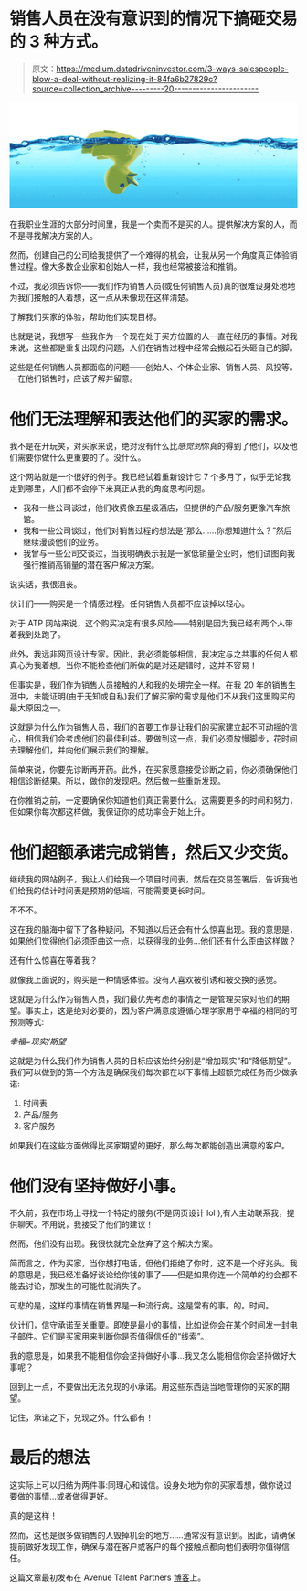 # 销售人员在没有意识到的情况下搞砸交易的 3 种方式。

> 原文：<https://medium.datadriveninvestor.com/3-ways-salespeople-blow-a-deal-without-realizing-it-84fa6b27829c?source=collection_archive---------20----------------------->

![](img/b1828367d959a087301bbb6a97995960.png)

在我职业生涯的大部分时间里，我是一个卖而不是买的人。提供解决方案的人，而不是寻找解决方案的人。

然而，创建自己的公司给我提供了一个难得的机会，让我从另一个角度真正体验销售过程。像大多数企业家和创始人一样，我也经常被接洽和推销。

不过，我必须告诉你——我们作为销售人员(或任何销售人员)真的很难设身处地地为我们接触的人着想，这一点从未像现在这样清楚。

了解我们买家的体验，帮助他们实现目标。

也就是说，我想写一些我作为一个现在处于买方位置的人一直在经历的事情。对我来说，这些都是重复出现的问题，人们在销售过程中经常会搬起石头砸自己的脚。

这些是任何销售人员都面临的问题——创始人、个体企业家、销售人员、风投等。—在他们销售时，应该了解并留意。

# 他们无法理解和表达他们的买家的需求。

我不是在开玩笑，对买家来说，绝对没有什么比*感觉到*你真的得到了他们，以及他们需要你做什么更重要的了。没什么。

这个网站就是一个很好的例子。我已经试着重新设计它 7 个多月了，似乎无论我走到哪里，人们都不会停下来真正从我的角度思考问题。

*   我和一些公司谈过，他们收费像五星级酒店，但提供的产品/服务更像汽车旅馆。
*   我和一些公司谈过，他们对销售过程的想法是“那么……你想知道什么？”然后继续漫谈他们的业务。
*   我曾与一些公司交谈过，当我明确表示我是一家低销量企业时，他们试图向我强行推销高销量的潜在客户解决方案。

说实话，我很沮丧。

伙计们——购买是一个情感过程。任何销售人员都不应该掉以轻心。

对于 ATP 网站来说，这个购买决定有很多风险——特别是因为我已经有两个人带着我到处跑了。

此外，我远非网页设计专家。因此，我必须能够相信，我决定与之共事的任何人都真心为我着想。当你不能检查他们所做的是对还是错时，这并不容易！

但事实是，我们作为销售人员接触的人和我的处境完全一样。在我 20 年的销售生涯中，未能证明(由于无知或自私)我们了解买家的需求是他们不从我们这里购买的最大原因之一。

这就是为什么作为销售人员，我们的首要工作是让我们的买家建立起不可动摇的信心，相信我们会考虑他们的最佳利益。要做到这一点，我们必须放慢脚步，花时间去理解他们，并向他们展示我们的理解。

简单来说，你要先诊断再开药。此外，在买家愿意接受诊断之前，你必须确保他们相信诊断结果。所以，做你的发现吧。然后做一些重新发现。

在你推销之前，一定要确保你知道他们真正需要什么。这需要更多的时间和努力，但如果你每次都这样做，我保证你的成功率会开始上升。

# 他们超额承诺完成销售，然后又少交货。

继续我的网站例子，我让人们给我一个项目时间表，然后在交易签署后，告诉我他们给我的估计时间表是预期的低端，可能需要更长时间。

不不不。

这在我的脑海中留下了各种疑问，不知道以后还会有什么惊喜出现。我的意思是，如果他们觉得他们必须歪曲这一点，以获得我的业务…他们还有什么歪曲这样做？

还有什么惊喜在等着我？

就像我上面说的，购买是一种情感体验。没有人喜欢被引诱和被交换的感觉。

这就是为什么作为销售人员，我们最优先考虑的事情之一是管理买家对他们的期望。事实上，这是绝对必要的，因为客户满意度遵循心理学家用于幸福的相同的可预测等式:

*幸福=现实/期望*

这就是为什么我们作为销售人员的目标应该始终分别是“增加现实”和“降低期望”。我们可以做到的第一个方法是确保我们每次都在以下事情上超额完成任务而少做承诺:

1.  时间表
2.  产品/服务
3.  客户服务

如果我们在这些方面做得比买家期望的更好，那么每次都能创造出满意的客户。

# 他们没有坚持做好小事。

不久前，我在市场上寻找一个特定的服务(不是网页设计 lol ),有人主动联系我，提供聊天。不用说，我接受了他们的建议！

然而，他们没有出现。我很快就完全放弃了这个解决方案。

简而言之，作为买家，当你想打电话，但他们拒绝了你时，这不是一个好兆头。我的意思是，我已经准备好谈论给你钱的事了——但是如果你连一个简单的约会都不能去讨论，那发生的可能性就消失了。

可悲的是，这样的事情在销售界是一种流行病。这是常有的事。的。时间。

伙计们，信守承诺至关重要。即使是最小的事情，比如说你会在某个时间发一封电子邮件。它们是买家用来判断你是否值得信任的“线索”。

我的意思是，如果我不能相信你会坚持做好小事…我又怎么能相信你会坚持做好大事呢？

回到上一点，不要做出无法兑现的小承诺。用这些东西适当地管理你的买家的期望。

记住，承诺之下，兑现之外。什么都有！

# 最后的想法

这实际上可以归结为两件事:同理心和诚信。设身处地为你的买家着想，做你说过要做的事情…或者做得更好。

真的是这样！

然而，这也是很多做销售的人毁掉机会的地方……通常没有意识到。因此，请确保提前做好发现工作，确保与潜在客户或客户的每个接触点都向他们表明你值得信任。

这篇文章最初发布在 Avenue Talent Partners [博客](https://avenuetalentpartners.com/3-ways-salespeople-blow-deal-without-realizing/)上。